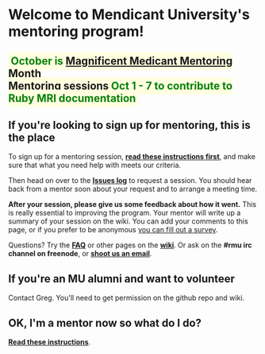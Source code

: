 # Welcome to Mendicant University's mentoring program!

<h2><span style="text-align: center; background-color: lightyellow; color: green; padding: 5px;">October is <a href="#">Magnificent Medicant Mentoring Month</a><br><a href="#">Mentoring sessions</a> Oct 1 - 7 to contribute to Ruby MRI documentation</a></span></h2>

## If you're looking to sign up for mentoring, this is the place

To sign up for a mentoring session, **[read these instructions first](https://github.com/rmu/mentoring/wiki/Instructions-for-students)**, and make sure that what you need help with meets our criteria.

Then head on over to the **[Issues log](https://github.com/rmu/mentoring/issues)** to request a session.  You should hear back from a mentor soon about your request and to arrange a meeting time.

**After your session, please give us some feedback about how it went.** This is really essential to improving the program.  Your mentor will write up a summary of your session on the wiki. You can add your comments to this page, or if you prefer to be anonymous [you can fill out a survey](https://spreadsheets.google.com/viewform?hl=en&authkey=CIjX4vsL&formkey=dDJIOHc2dmZaTWRPQVFpaXJiaV9BVlE6MQ#gid=0).

Questions?  Try the **[FAQ](https://github.com/rmu/mentoring/wiki/FAQ)** or other pages on the **[wiki](https://github.com/rmu/mentoring/wiki/Home)**. Or ask on the **#rmu irc channel on freenode**, or **[shoot us an email](mailto:rmu.mentoring@gmail.com)**.

## If you're an MU alumni and want to volunteer

Contact Greg. You'll need to get permission on the github repo and wiki.

## OK, I'm a mentor now so what do I do?

**[Read these instructions](https://github.com/rmu/mentoring/wiki/Instructions-for-mentors)**.